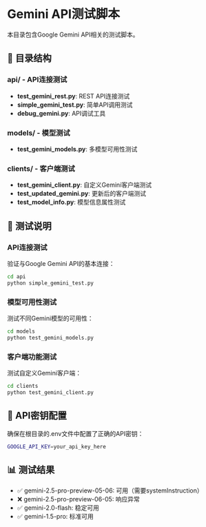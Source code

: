 # Gemini API测试脚本

本目录包含Google Gemini API相关的测试脚本。

## 📁 目录结构

### api/ - API连接测试
- **test_gemini_rest.py**: REST API连接测试
- **simple_gemini_test.py**: 简单API调用测试
- **debug_gemini.py**: API调试工具

### models/ - 模型测试
- **test_gemini_models.py**: 多模型可用性测试

### clients/ - 客户端测试
- **test_gemini_client.py**: 自定义Gemini客户端测试
- **test_updated_gemini.py**: 更新后的客户端测试
- **test_model_info.py**: 模型信息属性测试

## 🧪 测试说明

### API连接测试
验证与Google Gemini API的基本连接：
```bash
cd api
python simple_gemini_test.py
```

### 模型可用性测试
测试不同Gemini模型的可用性：
```bash
cd models
python test_gemini_models.py
```

### 客户端功能测试
测试自定义Gemini客户端：
```bash
cd clients
python test_gemini_client.py
```

## 🔑 API密钥配置

确保在根目录的.env文件中配置了正确的API密钥：
```bash
GOOGLE_API_KEY=your_api_key_here
```

## 📊 测试结果

- ✅ gemini-2.5-pro-preview-05-06: 可用（需要systemInstruction）
- ❌ gemini-2.5-pro-preview-06-05: 响应异常
- ✅ gemini-2.0-flash: 稳定可用
- ✅ gemini-1.5-pro: 标准可用
